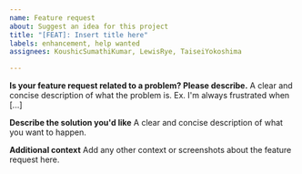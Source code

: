 ```yaml
---
name: Feature request
about: Suggest an idea for this project
title: "[FEAT]: Insert title here"
labels: enhancement, help wanted
assignees: KoushicSumathiKumar, LewisRye, TaiseiYokoshima

---
```


**Is your feature request related to a problem? Please describe.**
A clear and concise description of what the problem is. Ex. I'm always frustrated when [...]

**Describe the solution you'd like**
A clear and concise description of what you want to happen.

**Additional context**
Add any other context or screenshots about the feature request here.
